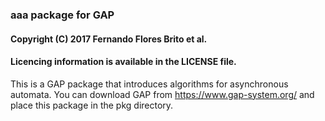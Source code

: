 ### aaa package for GAP
#### Copyright (C) 2017 Fernando Flores Brito et al.
#### Licencing information is available in the LICENSE file.

This is a GAP package that introduces algorithms for asynchronous automata.
You can download GAP from https://www.gap-system.org/
and place this package in the pkg directory.
